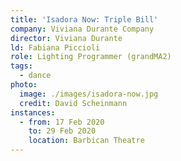 ```yaml
---
title: 'Isadora Now: Triple Bill'
company: Viviana Durante Company
director: Viviana Durante
ld: Fabiana Piccioli
role: Lighting Programmer (grandMA2)
tags:
  - dance
photo:
  image: ./images/isadora-now.jpg
  credit: David Scheinmann
instances:
  - from: 17 Feb 2020
    to: 29 Feb 2020
    location: Barbican Theatre
---
```

